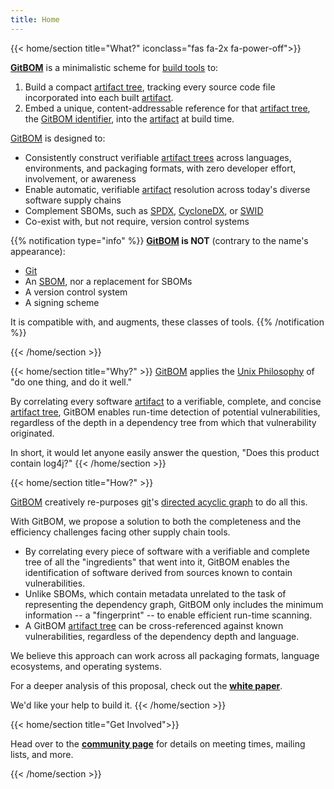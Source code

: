 ```yaml
---
title: Home
---
```

{{< home/section title="What?" iconclass="fas fa-2x fa-power-off">}}

**[GitBOM](/glossary/gitbom)** is a minimalistic scheme for [build tools](/glossary/build_tool) to:
1. Build a compact [artifact tree](/glossary/artifact_tree), tracking every source code file incorporated into each built [artifact](/glossary/artifact).
2. Embed a unique, content-addressable reference for that [artifact tree](/glossary/artifact_tree/), the [GitBOM identifier](/glossary/gitbom/#gitbom-identifier), into the [artifact](/glossary/artifact) at build time.

[GitBOM](/glossary/gitbom) is designed to:
- Consistently construct verifiable [artifact trees](/glossary/artifact_tree) across languages, environments, and packaging formats, with zero developer effort, involvement, or awareness
- Enable automatic, verifiable [artifact](/glossary/artifact) resolution across today's diverse software supply chains
- Complement SBOMs, such as [SPDX](https://spdx.dev/), [CycloneDX](https://cyclonedx.org/), or [SWID](https://nvd.nist.gov/products/swid)
- Co-exist with, but not require, version control systems

{{% notification type="info" %}}
**[GitBOM](/glossary/gitbom) is NOT** (contrary to the name's appearance):
- [Git](/glossary/git)
- An [SBOM](/resources/glossary/sbom), nor a replacement for SBOMs
- A version control system
- A signing scheme

It is compatible with, and augments, these classes of tools.
{{% /notification %}}


{{< /home/section >}}

{{< home/section title="Why?" >}}
[GitBOM](/glossary/gitbom) applies the [Unix Philosophy](https://en.wikipedia.org/wiki/Unix_philosophy) of "do one thing, and do it well."

By correlating every software [artifact](/glossary/artifact) to a verifiable, complete, and concise [artifact tree](/glossary/artifact_tree), GitBOM enables run-time detection of potential vulnerabilities, regardless of the depth in a dependency tree from which that vulnerability originated.

In short, it would let anyone easily answer the question, "Does this product contain log4j?"
{{< /home/section >}}

{{< home/section title="How?" >}}

[GitBOM](/glossary/gitbom) creatively re-purposes [git](https://en.wikipedia.org/wiki/Git)'s [directed acyclic graph](https://en.wikipedia.org/wiki/Directed_acyclic_graph) to do all this.

With GitBOM, we propose a solution to both the completeness and the efficiency challenges facing other supply chain tools.

- By correlating every piece of software with a verifiable and complete tree of all the "ingredients" that went into it, GitBOM enables the identification of software derived from sources known to contain vulnerabilities.
- Unlike SBOMs, which contain metadata unrelated to the task of representing the dependency graph, GitBOM only includes the minimum information -- a "fingerprint" -- to enable efficient run-time scanning.
- A GitBOM [artifact tree](/glossary/artifact_tree) can be cross-referenced against known vulnerabilities, regardless of the dependency depth and language.

We believe this approach can work across all packaging formats, language ecosystems, and operating systems.

For a deeper analysis of this proposal, check out the **[white paper](resources/whitepaper)**.

We'd like your help to build it.
{{< /home/section >}}

{{< home/section title="Get Involved">}}

Head over to the **[community page](/community)** for details on meeting times, mailing lists, and more.

{{< /home/section >}}

